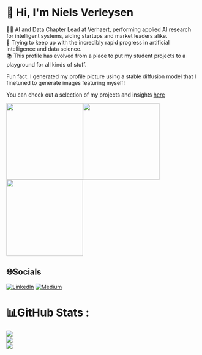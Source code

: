 # 👋 Hi, I'm Niels Verleysen
👷‍♂️ AI and Data Chapter Lead at Verhaert, performing applied AI research for intelligent systems, aiding startups and market leaders alike.\
🌱 Trying to keep up with the incredibly rapid progress in artificial intelligence and data science.\
📚 This profile has evolved from a place to put my student projects to a playground for all kinds of stuff. 

Fun fact: I generated my profile picture using a stable diffusion model that I finetuned to generate images featuring myself!

You can check out a selection of my projects and insights [here](https://verleysenniels.github.io/)

<img src="https://github.com/VerleysenNiels/VerleysenNiels.github.io/blob/master/images/showcase/qlearning-showcase.gif?raw=true" height="200"><img src="https://github.com/VerleysenNiels/VerleysenNiels.github.io/blob/master/images/showcase/five_rectangles_bridge.gif?raw=true" height="200"><img src="https://github.com/VerleysenNiels/VerleysenNiels.github.io/blob/master/images/showcase/yolo-showcase-1.gif?raw=true" height="200">

## 🌐Socials
[![LinkedIn](https://img.shields.io/badge/LinkedIn-%230077B5.svg?logo=linkedin&logoColor=white)](https://linkedin.com/in/niels-verleysen-34bb50175) [![Medium](https://img.shields.io/badge/Medium-12100E?logo=medium&logoColor=white)](https://medium.com/@niels.verleysen) 

# 📊GitHub Stats :
![](https://github-readme-stats.vercel.app/api?username=VerleysenNiels&theme=nord&hide_border=false&include_all_commits=false&count_private=true)<br/>
![](https://github-readme-streak-stats.herokuapp.com/?user=VerleysenNiels&theme=nord&hide_border=false)<br/>
![](https://github-readme-stats.vercel.app/api/top-langs/?username=VerleysenNiels&theme=nord&hide_border=false&include_all_commits=false&count_private=true&layout=compact)

